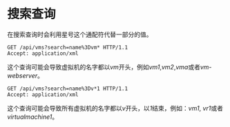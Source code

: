 # 搜索查询

在搜索查询时会利用星号这个通配符代替一部分的值。

                   
    GET /api/vms?search=name%3Dvm* HTTP/1.1
    Accept: application/xml
                      
                   

这个查询可能会导致虚拟机的名字都以*vm*开头，例如*vm1*,*vm2*,*vma*或者*vm-webserver*。

             
    GET /api/vms?search=name%3Dv*1 HTTP/1.1
    Accept: application/xml
             
          

这个查询可能会导致所有虚拟机的名字都以*v*开头，以*1*结束，例如：*vm1*,
*vr1*或者*virtualmachine1*。
